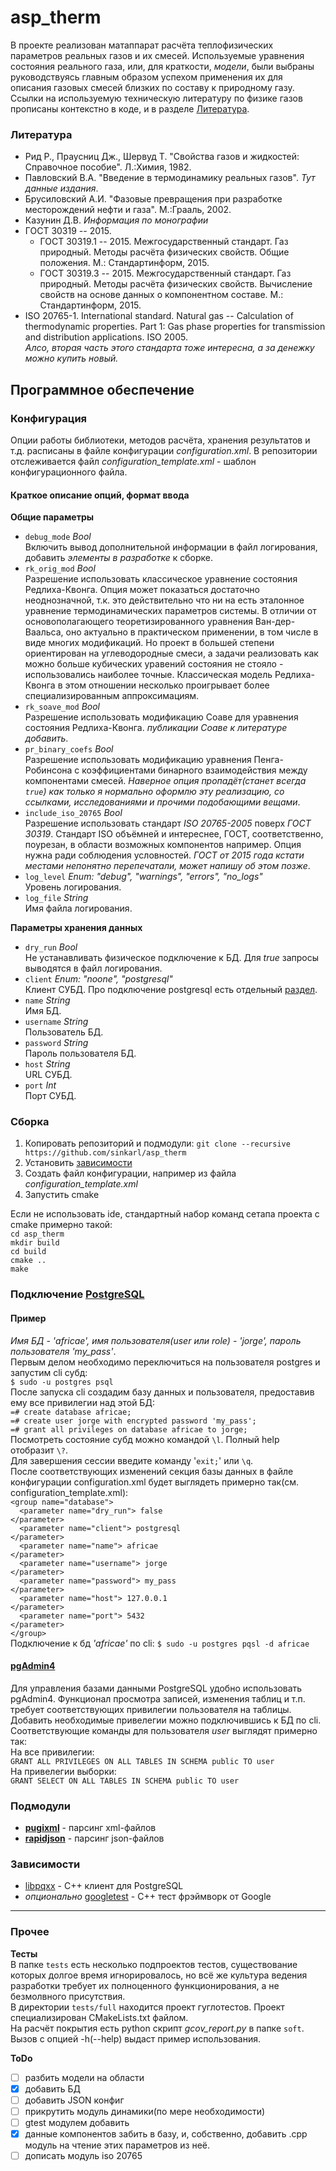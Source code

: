 # asp\_therm


В проекте реализован матаппарат расчёта теплофизических параметров реальных газов и их смесей. Используемые уравнения состояния реального газа, или, для краткости, *модели*, были выбраны руководствуясь главным образом успехом применения их для описания газовых смесей близких по составу к природному газу.   
Ссылки на используемую техническую литературу по физике газов прописаны контекстно в коде, и в разделе [Литература](#literature).

### <a name="literature"></a> Литература

- Рид Р., Праусниц Дж., Шервуд Т. "Свойства газов и жидкостей: Справочное пособие". Л.:Химия, 1982.
- Павловский В.А. "Введение в термодинамику реальных газов". _Тут данные издания_.
- Брусиловский А.И. "Фазовые превращения при разработке месторождений нефти и газа". М.:Грааль, 2002.
- Казунин Д.В. _Информация по монографии_
- ГОСТ 30319 -- 2015.
  - ГОСТ 30319.1 -- 2015. Межгосударственный стандарт. Газ природный. Методы расчёта физических свойств. Общие положения. М.: Стандартинформ, 2015.
  - ГОСТ 30319.3 -- 2015. Межгосударственный стандарт. Газ природный. Методы расчёта физических свойств. Вычисление свойств на основе данных о компонентном составе. М.: Стандартинформ, 2015.
- ISO 20765-1. International standard. Natural gas -- Calculation of thermodynamic properties. Part 1: Gas phase properties for transmission and distribution applications. ISO 2005.    
*Алсо, вторая часть этого стандарта тоже интересна, а за денежку можно купить новый.*

## Программное обеспечение
### Конфигурация
Опции работы библиотеки, методов расчёта, хранения результатов и т.д. расписаны в файле конфигурации *configuration.xml*. В репозитории отслеживается файл *configuration\_template.xml* - шаблон конфигурационного файла.   

#### Краткое описание опций, формат ввода   

**Общие параметры**

- `debug_mode` *Bool*    
Включить вывод дополнительной информации в файл логирования, добавить _элементы в разработке_ к сборке.
- `rk_orig_mod` *Bool*   
Разрешение использовать классическое уравнение состояния Редлиха-Квонга. Опция может показаться достаточно неоднозначной, т.к. это действительно что ни на есть эталонное уравнение термодинамических параметров системы. В отличии от основополагающего теоретизированного уравнения Ван-дер-Ваальса, оно актуально в практическом применении, в том числе в виде многих модификаций. Но проект в большей степени ориентирован на углеводородные смеси, а задачи реализовать как можно больше кубических уравений состояния не стояло - использовались наиболее точные. Классическая модель Редлиха-Квонга в этом отношении несколько проигрывает более специализированным аппроксимациям.
- `rk_soave_mod` *Bool*   
Разрешение использовать модификацию Соаве для уравнения состояния Редлиха-Квонга. _публикации Соаве к литературе добавить_.
- `pr_binary_coefs` *Bool*   
Разрешение использовать модификацию уравнения Пенга-Робинсона с коэффициентами бинарного взаимодействия между компонентами смесей. *Наверное опция пропадёт(станет всегда `true`) как только я нормально оформлю эту реализацию, со ссылками, исследованиями и прочими подобающими вещами*.  
- `include_iso_20765` *Bool*   
Разрешение использовать стандарт *ISO 20765-2005* поверх *ГОСТ 30319*. Стандарт ISO объёмней и интереснее, ГОСТ, соответственно, поурезан, в области возможных компонентов например. Опция нужна ради соблюдения условностей. _ГОСТ от 2015 года кстати местами непонятно перепечатали, может напишу об этом позже_.
- `log_level` *Enum: "debug", "warnings", "errors", "no\_logs"*   
Уровень логирования.
- `log_file` *String*   
Имя файла логирования.

**Параметры хранения данных**   

- `dry_run` *Bool*  
Не устанавливать физическое подключение к БД. Для *true* запросы выводятся в файл логирования.
- `client` *Enum: "noone", "postgresql"*   
Клиент СУБД. Про подключение postgresql есть отдельный [раздел](#postgresql).
- `name` *String*   
Имя БД.
- `username` *String*    
Пользователь БД.
- `password` *String*   
Пароль пользователя БД.
- `host` *String*    
URL СУБД.
- `port` *Int*   
Порт СУБД.

### Сборка
1. Копировать репозиторий и подмодули:
`git clone --recursive https://github.com/sinkarl/asp_therm`
2. Установить [зависимости](#dependencies)
3. Создать файл конфигурации, например из файла *configuration_template.xml*
4. Запустить cmake

Если не использовать ide, стандартный набор команд сетапа проекта с cmake примерно такой:  
`cd asp_therm`  
`mkdir build`  
`cd build`  
`cmake ..`  
`make`


### <a name="postgresql"></a> Подключение [PostgreSQL](https://www.postgresql.org)
#### Пример   
*Имя БД - 'africae', имя пользователя(user или role) - 'jorge', пароль пользователя 'my\_pass'*.   
Первым делом необходимо переключиться на пользователя postgres и запустим cli субд:   
`$ sudo -u postgres psql`   
После запуска cli создадим базу данных и пользователя, предоставив ему все привилегии над этой БД:    
`=# create database africae;`  
`=# create user jorge with encrypted password 'my_pass';`   
`=# grant all privileges on database africae to jorge;`   
Посмотреть состояние субд можно командой `\l`. Полный help отобразит `\?`.   
Для завершения сессии введите команду '`exit;`' или `\q`.     
После соответствующих изменений секция базы данных в файле конфигурации configuration.xml будет выглядеть примерно так(см. configuration\_template.xml):    
<code>\<group name="database"></code>    
<code>&nbsp;&nbsp;\<parameter name="dry\_run"> false \</parameter></code>      
<code>&nbsp;&nbsp;\<parameter name="client"> postgresql \</parameter></code>    
<code>&nbsp;&nbsp;\<parameter name="name"> africae \</parameter></code>    
<code>&nbsp;&nbsp;\<parameter name="username"> jorge \</parameter></code>     
<code>&nbsp;&nbsp;\<parameter name="password"> my\_pass \</parameter></code>    
<code>&nbsp;&nbsp;\<parameter name="host"> 127.0.0.1 \</parameter></code>    
<code>&nbsp;&nbsp;\<parameter name="port"> 5432 \</parameter></code>     
<code>\</group></code>  
Подключение к бд *'africae'* по cli: `$ sudo -u postgres pqsl -d africae`

#### [pgAdmin4](https://www.pgadmin.org)

Для управления базами данными PostgreSQL удобно использовать pgAdmin4. Функционал просмотра записей, изменения таблиц и т.п. требует соответствующих привилегии пользователя на таблицы. Добавить необходимые привелегии можно подключившись к БД по cli. Соответствующие команды для пользователя *user* выглядят примерно так:    
На все привилегии:    
`GRANT ALL PRIVILEGES ON ALL TABLES IN SCHEMA public TO user`   
На привелегии выборки:    
`GRANT SELECT ON ALL TABLES IN SCHEMA public TO user`

### Подмодули

- [**pugixml**](https://github.com/zeux/pugixml) - парсинг xml-файлов
- [**rapidjson**](https://github.com/Tencent/rapidjson) - парсинг json-файлов

### <a name="dependencies"></a> Зависимости

- [libpqxx](http://pqxx.org/development/libpqxx/) - С++ клиент для PostgreSQL
- *опционально* [googletest](https://github.com/google/googletest) - C++ тест фрэймворк от Google

------
### Прочее
**Тесты**   
В папке `tests` есть несколько подпроектов тестов, существование которых долгое время игнорировалось, но всё же культура ведения разработки требует их полноценного функционирования, а не безмолвного присутствия.     
В директории `tests/full` находится проект гуглотестов. Проект специализирован CMakeLists.txt файлом.   
На расчёт покрытия есть python скрипт *gcov\_report.py* в папке `soft`. Вызов с опцией -h(--help) выдаст пример использования.


**ToDo**

- [ ] разбить модели на области
- [x] добавить БД
- [ ] добавить JSON конфиг
- [ ] прикрутить модуль динамики(по мере необходимости)
- [ ] gtest модулем добавить
- [x] данные компонентов забить в базу, и, собственно, добавить .cpp модуль на чтение этих параметров из неё.
- [ ] дописать модуль iso 20765
